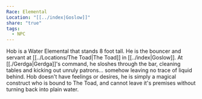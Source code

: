 ```yaml
---
Race: Elemental
Location: "[[../index|Goslow]]"
share: "true"
tags:
  - NPC
---
```


Hob is a Water Elemental that stands 8 foot tall. He is the bouncer and servant at [[../Locations/The Toad|The Toad]] in [[../index|Goslow]]. At [[./Gerdga|Gerdga]]'s command, he sloshes through the bar, cleaning tables and kicking out unruly patrons... somehow leaving no trace of liquid behind. Hob doesn't have feelings or desires, he is simply a magical construct who is bound to The Toad, and cannot leave it's premises without turning back into plain water. 